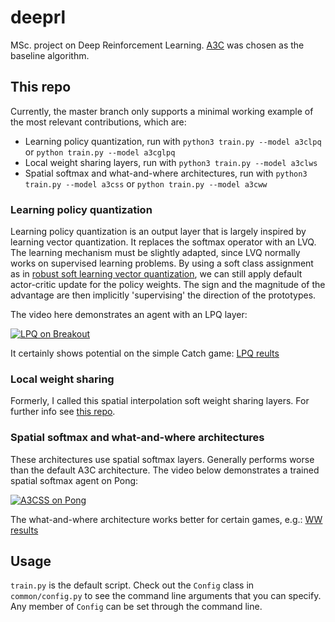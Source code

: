 # deeprl
MSc. project on Deep Reinforcement Learning. [A3C](http://proceedings.mlr.press/v48/mniha16.pdf) was chosen as the baseline algorithm.

## This repo
Currently, the master branch only supports a minimal working example of the most relevant contributions, which are:
- Learning policy quantization, run with `python3 train.py --model a3clpq` or `python train.py --model a3cglpq`
- Local weight sharing layers, run with `python3 train.py --model a3clws`
- Spatial softmax and what-and-where architectures, run with `python3 train.py --model a3css` or 
`python train.py --model a3cww`

### Learning policy quantization
Learning policy quantization is an output layer that is largely inspired by learning vector quantization. It replaces
the softmax operator with an LVQ. The learning mechanism must be slightly adapted, since LVQ normally works on 
supervised learning problems. By using a soft class assignment as in 
[robust soft learning vector quantization](http://ieeexplore.ieee.org/document/6790243/), we can still apply default
actor-critic update for the policy weights. The sign and the magnitude of the advantage are then implicitly 
'supervising' the direction of the prototypes.

The video here demonstrates an agent with an LPQ layer:

[![LPQ on Breakout](https://img.youtube.com/vi/4k5s9KrVp98/0.jpg)](https://www.youtube.com/watch?v=4k5s9KrVp98)

It certainly shows potential on the simple Catch game:
[LPQ reults](doc/lpq.png)

### Local weight sharing
Formerly, I called this spatial interpolation soft weight sharing layers. For further info see 
[this repo](github.com/jostosh/sisws).

### Spatial softmax and what-and-where architectures
These architectures use spatial softmax layers. Generally performs worse than the default A3C architecture. The video 
below demonstrates a trained spatial softmax agent on Pong:

[![A3CSS on Pong](https://img.youtube.com/vi/m4RcohCW4t4/0.jpg)](https://www.youtube.com/watch?v=m4RcohCW4t4)

The what-and-where architecture works better for certain games, e.g.:
[WW results](doc/ww.png)

## Usage
`train.py` is the default script. Check out the `Config` class in `common/config.py` to see the command line arguments 
that you can specify. Any member of `Config` can be set through the command line.